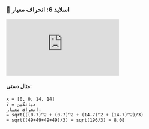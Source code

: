 ### 🔹 **اسلاید 6: انحراف معیار**



![Math Formula](<https://latex.codecogs.com/svg.latex?%5Csigma%20%3D%20%5Csqrt%7B%5Cfrac%7B1%7D%7BN-1%7D%20%5Csum_%7Bi%3D1%7D%5E%7BN%7D%20%28x_i%20-%20%5Cmu%29%5E2%7D>)


#### مثال دستی:

```
x = [0, 0, 14, 14]
میانگین = 7
انحراف معیار:
= sqrt(((0-7)^2 + (0-7)^2 + (14-7)^2 + (14-7)^2)/3)
= sqrt((49+49+49+49)/3) = sqrt(196/3) ≈ 8.08
```

